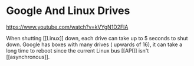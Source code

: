 # Google And Linux Drives

<https://www.youtube.com/watch?v=kVYgN1D2FlA>

When shutting [[Linux]] down, each drive can take up to 5 seconds to shut down. Google has boxes with many drives ( upwards of 16), it can take a long time to reboot since the current Linux bus [[API]] isn't [[asynchronous]].
